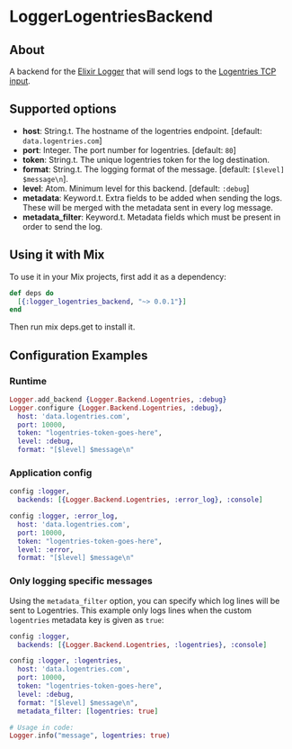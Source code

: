 LoggerLogentriesBackend
=======================

## About

A backend for the [Elixir Logger](http://elixir-lang.org/docs/v1.0/logger/Logger.html)
that will send logs to the [Logentries TCP input](https://logentries.com/doc/input-token/).

## Supported options

* **host**: String.t. The hostname of the logentries endpoint. [default: `data.logentries.com`]
* **port**: Integer. The port number for logentries. [default: `80`]
* **token**: String.t. The unique logentries token for the log destination.
* **format**: String.t. The logging format of the message. [default: `[$level] $message\n`].
* **level**: Atom. Minimum level for this backend. [default: `:debug`]
* **metadata**: Keyword.t. Extra fields to be added when sending the logs. These will
be merged with the metadata sent in every log message.
* **metadata_filter**: Keyword.t. Metadata fields which must be present in order to send the log.

## Using it with Mix

To use it in your Mix projects, first add it as a dependency:

```elixir
def deps do
  [{:logger_logentries_backend, "~> 0.0.1"}]
end
```
Then run mix deps.get to install it.

## Configuration Examples

### Runtime

```elixir
Logger.add_backend {Logger.Backend.Logentries, :debug}
Logger.configure {Logger.Backend.Logentries, :debug},
  host: 'data.logentries.com',
  port: 10000,
  token: "logentries-token-goes-here",
  level: :debug,
  format: "[$level] $message\n"
```

### Application config

```elixir
config :logger,
  backends: [{Logger.Backend.Logentries, :error_log}, :console]

config :logger, :error_log,
  host: 'data.logentries.com',
  port: 10000,
  token: "logentries-token-goes-here",
  level: :error,
  format: "[$level] $message\n"
```

### Only logging specific messages

Using the `metadata_filter` option, you can specify which log lines will be sent to Logentries. This example only
logs lines when the custom `logentries` metadata key is given as `true`:

```elixir
config :logger,
  backends: [{Logger.Backend.Logentries, :logentries}, :console]

config :logger, :logentries,
  host: 'data.logentries.com',
  port: 10000,
  token: "logentries-token-goes-here",
  level: :debug,
  format: "[$level] $message\n",
  metadata_filter: [logentries: true]

# Usage in code:
Logger.info("message", logentries: true)
```
